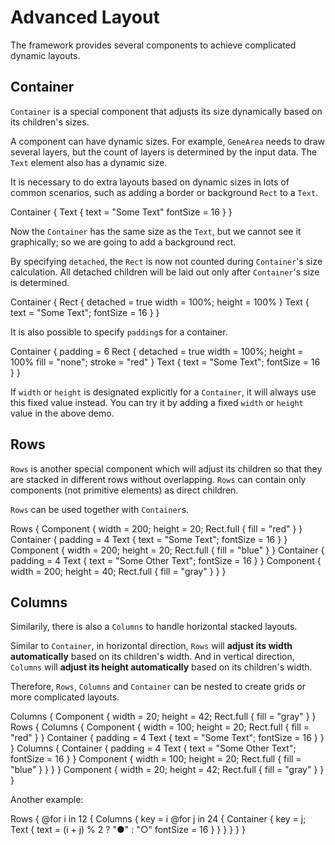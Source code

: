 # Advanced Layout

The framework provides several components to achieve complicated dynamic layouts.

## Container

`Container` is a special component that adjusts its size dynamically based on its children's sizes.

A component can have dynamic sizes. For example, `GeneArea` needs to draw several layers, but the count of layers is determined by the input data. The `Text` element also has a dynamic size.

It is necessary to do extra layouts based on dynamic sizes in lots of common scenarios, such as adding a border or background `Rect` to a `Text`.

<div class="demo" data-height="120">
Container {
    Text {
        text = "Some Text"
        fontSize = 16
    }
}
</div>

Now the `Container` has the same size as the `Text`, but we cannot see it graphically; so we are going to add a background rect.

By specifying `detached`, the `Rect` is now not counted during `Container`'s size calculation.
All detached children will be laid out only after `Container`'s size is determined.

<div class="demo" data-height="200">
Container {
    Rect {
        detached = true
        width = 100%; height = 100%
    }
    Text {
        text = "Some Text";
        fontSize = 16
    }
}
</div>

It is also possible to specify `padding`s for a container.

<div class="demo" data-height="200">
Container {
    padding = 6
    Rect {
        detached = true
        width = 100%; height = 100%
        fill = "none"; stroke = "red"
    }
    Text {
        text = "Some Text";
        fontSize = 16
    }
}
</div>

If `width` or `height` is designated explicitly for a `Container`, it will always use this fixed value instead.
You can try it by adding a fixed `width` or `height` value in the above demo.

## Rows

`Rows` is another special component which will adjust its children so that they are stacked in different rows without overlapping.
`Rows` can contain only components (not primitive elements) as direct children.

`Rows` can be used together with `Container`s.

<div class="demo" data-height="200">
Rows {
    Component {
        width = 200; height = 20;
        Rect.full { fill = "red" }
    }
    Container {
        padding = 4
        Text {
            text = "Some Text";
            fontSize = 16
        }
    }
    Component {
        width = 200; height = 20;
        Rect.full { fill = "blue" }
    }
    Container {
        padding = 4
        Text {
            text = "Some Other Text";
            fontSize = 16
        }
    }
    Component {
        width = 200; height = 40;
        Rect.full { fill = "gray" }
    }
}
</div>

## Columns

Similarily, there is also a `Columns` to handle horizontal stacked layouts.

Similar to `Container`, in horizontal direction, `Rows` will **adjust its width automatically** based on its children's width.
And in vertical direction, `Columns` will **adjust its height automatically** based on its children's width.

Therefore, `Rows`, `Columns` and `Container` can be nested to create grids or more complicated layouts.

<div class="demo" data-height="200">
Columns {
    Component {
        width = 20; height = 42;
        Rect.full { fill = "gray" }
    }
    Rows {
        Columns {
            Component {
                width = 100; height = 20;
                Rect.full { fill = "red" }
            }
            Container {
                padding = 4
                Text {
                    text = "Some Text";
                    fontSize = 16
                }
            }
        }
        Columns {
            Container {
                padding = 4
                Text {
                    text = "Some Other Text";
                    fontSize = 16
                }
            }
            Component {
                width = 100; height = 20;
                Rect.full { fill = "blue" }
            }
        }
    }
    Component {
        width = 20; height = 42;
        Rect.full { fill = "gray" }
    }
}
</div>

Another example:

<div class="demo" data-height="200">
Rows {
    @for i in 12 {
        Columns {
            key = i
            @for j in 24 {
                Container {
                    key = j;
                    Text {
                        text = (i + j) % 2 ? "●" : "○"
                        fontSize = 16
                    }
                }
            }
        }
    }
}
</div>